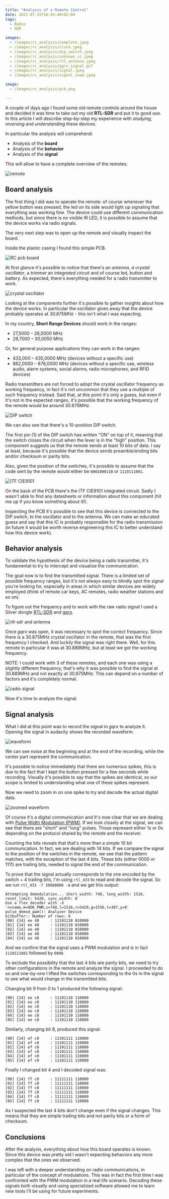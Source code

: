 ```yaml
---
title: "Analysis of a Remote Control"
date: 2021-07-15T16:45:40+02:00
tags:
  - Radio
  - SDR

images:
  - /images/rc_analysis/complete.jpeg
  - /images/rc_analysis/clock.jpeg
  - /images/rc_analysis/dip_switch.jpeg
  - /images/rc_analysis/unknown_ic.jpeg
  - /images/rc_analysis/rtl_antenna.jpeg
  - /images/rc_analysis/gqrx_signal.gif
  - /images/rc_analysis/signal.jpeg
  - /images/rc_analysis/signal_zoom.jpeg

image:
  - /images/rc_analysis/pcb.png

---
```


A couple of days ago I found some old remote controls around the house and decided it was time to take out my old **RTL-SDR** and put it to good use. 
In this article I will describe step-by-step my experience with *studying*, *reversing* and *understanding* these devices.

In particular the analysis will comprehend:

- Analysis of the **board**
- Analysis of the **behavior** 
- Analysis of the **signal**

This will allow to have a complete overview of the remotes.

![remote](/images/rc_analysis/complete.jpeg#center)

## Board analysis

The first thing I did was to operate the remote: of course whenever the yellow button was pressed, the led on its side would light up signaling that everything was working fine. The device could use different communication methods, but since there is no visible IR LED, it is possible to assume that the device works via radio signals.

The very next step was to open up the remote and visually inspect the board.

Inside the plastic casing I found this simple PCB.

![RC pcb board](/images/rc_analysis/pcb.png#center)

At first glance it's possible to notice that there's an *antenna*, *a crystal oscillator*, a *trimmer* an *integrated circuit* and of course led, button and battery. 
As expected, there's everything needed for a radio transmitter to work.

![crystal oscillator](/images/rc_analysis/clock.jpeg#center)

Looking at the components further it's possible to gather insights about how the device works.
In particular the oscillator gives away that the device probably operates at *30.875MHz* - this isn't what I was expecting. 

In my country, **Short Range Devices** should work in the ranges:

- 27,5000 – 28,0000 MHz
- 29,7000 – 30,0050 MHz

Or, for general purpose applications they can work  in the ranges:

- 433,000 – 435,0000 MHz (devices without a specific use)
- 862,0000 – 876,0000 MHz (devices without a specific use, wireless audio, alarm systems, social alarms, radio microphones, and RFID devices)

Radio transmitters are not forced to adopt the crystal oscillator frequency as working frequency, in fact it's not uncommon that they use a multiple of such frequency instead. Said that, at this point it's only a guess, but even if it's not in the expected ranges, it's possible that the working frequency of the remote would be around 30.875MHz.

![DIP switch](/images/rc_analysis/dip_switch.jpeg#center)

We can also see that there's a 10-position DIP switch. 

The first pin (1) of the DIP switch has written "ON" on top of it, meaning that the switch closes the circuit when the lever is in the "high" position.
This component suggests us that the remote sends at least 10 bits of data. I say at least, because it's possible that the device sends preamble/ending bits and/or checksum or parity bits.

Also, given the position of the switches, it's possible to assume that the code sent by the remote would either be `0001000110` or `1110111001`.

![ITF CIE9101](/images/rc_analysis/unknown_ic.jpeg#center)

On the back of the PCB there's the ITF CIE9101 integrated circuit. Sadly I wasn't able to find any datasheets or information about this component (hit me up if you know something about it!).

Inspecting the PCB it's possible to see that this device is connected to the DIP switch, to the oscillator and to the antenna. We can make an educated guess and say that this IC is probably responsible for the radio transmission (in future it would be worth reverse engineering this IC to better understand how this device work).

## Behavior analysis

To validate the hypothesis of the device being a radio transmitter, it's fundamental to try to intercept and visualize the communication. 

The goal now is to find the transmitted signal. There is a limited set of possible frequency ranges, but it's not always easy to blindly spot the signal you're looking for, especially in areas in which similar devices are widely employed (think of remote car keys, AC remotes, radio weather stations and so on).

To figure out the frequency and to work with the raw radio signal I used a Silver dongle [RTL-SDR](https://www.rtl-sdr.com/about-rtl-sdr/) and [gqrx](https://gqrx.dk/). 

![rtl-sdr and antenna](/images/rc_analysis/rtl_antenna.jpeg#center)

Once *gqrx* was open, it was necessary to spot the correct frequency. Since there is a 30.875MHz crystal oscillator in the remote, that was the first frequency I checked. And luckily the signal was right there. Well, for this remote in particular it was at 30.889MHz, but at least we got the working frequency. 

NOTE: I could work with 3 of these remotes, and each one was using a slightly different frequency, that's why it was possible to find the signal at 30.889MHz and not exactly at 30.875MHz. This can depend on a number of factors and it's completely normal.

![radio signal](/images/rc_analysis/gqrx_signal.gif#center)

Now it's time to analyze the signal.

## Signal analysis

What I did at this point was to record the signal in *gqrx* to analyze it.
Opening the signal in audacity shows the recorded waveform.

![waveform](/images/rc_analysis/signal.jpeg#center)

We can see noise at the beginning and at the end of the recording, while the center part represent the communication. 

It's possible to notice immediately that there are numerous spikes, this is due to the fact that I kept the button pressed for a few seconds while recording.
Visually it's possible to say that the spikes are identical, so our scope is limited to understanding what one of these spikes represent.

Now we need to zoom in on one spike to try and decode the actual digital data.

![zoomed waveform](/images/rc_analysis/signal_zoom.jpeg#center)

Of course it's a digital communication and It's now clear that we are dealing with [Pulse Width Modulation (PWM)](https://en.wikipedia.org/wiki/Pulse-width_modulation). 
If we look closely at the signal, we can see that there are "short" and "long" pulses. Those represent either 1s or 0s depending on the protocol shared by the remote and the receiver.

Counting the bits reveals that that's more than a simple 10 bit communication. In fact, we are dealing with 14 bits. 
If we compare the signal to the position of the switches in the remote, we see that the pattern matches, with the exception of the last 4 bits. These bits (either 0000 or 1111) are trailing bits, needed to signal the end of the communication.

To prove that the signal actually corresponds to the one encoded by the switch + 4 trailing bits, I'm using `rtl_433` to read and decode the signal.
So we run `rtl_433 -f 30888000 -A` and we get this output:

```
Attempting demodulation... short_width: 748, long_width: 1516, reset_limit: 5420, sync_width: 0
Use a flex decoder with -X 'n=name,m=OOK_PWM,s=748,l=1516,r=5420,g=1556,t=307,y=0'
pulse_demod_pwm(): Analyzer Device
bitbuffer:: Number of rows: 6 
[00] {14} ee 40     : 11101110 010000
[01] {14} ee 40     : 11101110 010000
[02] {14} ee 40     : 11101110 010000
[03] {14} ee 40     : 11101110 010000
[04] {14} ee 40     : 11101110 010000
```

And we confirm that the signal uses a PWM modulation and is in fact `1110111001` followed by `0000`.

To exclude the possibility that the last 4 bits are parity bits, we need to try other configurations in the remote and analyze the signal.
I proceeded to do so and one-by-one I lifted the switches corresponding to the 0s in the signal to see what would change in the transmitted bits.

Changing bit 9 from 0 to 1 produced the following signal:

```
[00] {14} ee c0     : 11101110 110000
[01] {14} ee c0     : 11101110 110000
[02] {14} ee c0     : 11101110 110000
[03] {14} ee c0     : 11101110 110000
[04] {14} ee c0     : 11101110 110000
[05] {14} ee c0     : 11101110 110000
```

Similarly, changing bit 8, produced this signal:

```
[00] {14} ef c0     : 11101111 110000
[01] {14} ef c0     : 11101111 110000
[02] {14} ef c0     : 11101111 110000
[03] {14} ef c0     : 11101111 110000
[04] {14} ef c0     : 11101111 110000
[05] {14} ef c0     : 11101111 110000
```

Finally I changed bit 4 and I decoded signal was:

```
[00] {14} ff c0     : 11111111 110000
[01] {14} ff c0     : 11111111 110000
[02] {14} ff c0     : 11111111 110000
[03] {14} ff c0     : 11111111 110000
[04] {14} ff c0     : 11111111 110000
[05] {14} ff c0     : 11111111 110000
```

As I suspected the last 4 bits don't change even if the signal changes. This means that they are simple trailing bits and not parity bits or a form of checksum.

## Conclusions

After the analysis, everything about how this board operates is known.
Since this device was pretty old I wasn't expecting behaviors any more complex that the ones we observed.

I was left with a deeper understanding on radio communications, in particular of the concept of modulations.
This was in fact the first time I was confronted with the PWM modulation in a real life scenario.
Decoding these signals both visually and using specialized software allowed me to learn new tools I'll be using for future experiments.





